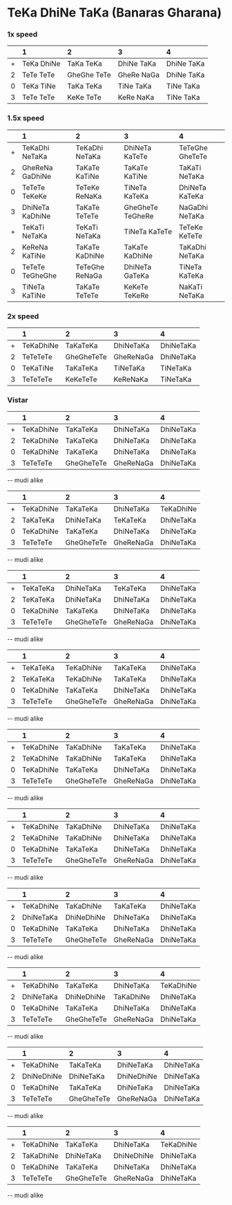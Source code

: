 # TeKa DhiNe TaKa (Banaras Gharana)

### 1x speed

| |1|2|3|4|
| :--- | :--- | :--- | :--- | :--- |
| + | TeKa DhiNe | TaKa TeKa | DhiNe TaKa | DhiNe TaKa  
| 2 | TeTe TeTe | GheGhe TeTe | GheRe NaGa | DhiNe TaKa  
| 0 | TeKa TiNe | TaKa TeKa | TiNe TaKa | TiNe TaKa  
| 3 | TeTe TeTe | KeKe TeTe | KeRe NaKa | TiNe TaKa  

### 1.5x speed

| |1|2|3|4|
| :--- | :--- | :--- | :--- | :--- |
| + | TeKaDhi NeTaKa | TeKaDhi NeTaKa | DhiNeTa KaTeTe | TeTeGhe GheTeTe  
| 2 | GheReNa GaDhiNe | TaKaTe KaTiNe | TaKaTe KaTiNe | TaKaTi NeTaKa  
| 0 | TeTeTe TeKeKe | TeTeKe ReNaKa | TiNeTa KaTeKa | DhiNeTa KaTeKa  
| 3 | DhiNeTa KaDhiNe | TaKaTe TeTeTe | GheGheTe TeGheRe | NaGaDhi NeTaKa  
| + | TeKaTi NeTaKa | TeKaTi NeTaKa | TiNeTa KaTeTe | TeTeKe KeTeTe  
| 2 | KeReNa KaTiNe | TaKaTe KaDhiNe | TaKaTe KaDhiNe | TaKaDhi NeTaKa  
| 0 | TeTeTe TeGheGhe | TeTeGhe ReNaGa | DhiNeTa GaTeKa | TiNeTa KaTeKa  
| 3 | TiNeTa KaTiNe | TaKaTe TeTeTe | KeKeTe TeKeRe | NaKaTi NeTaKa  

### 2x speed

| |1|2|3|4|
| :--- | :--- | :--- | :--- | :--- |
| + | TeKaDhiNe | TaKaTeKa | DhiNeTaKa | DhiNeTaKa  
| 2 | TeTeTeTe | GheGheTeTe | GheReNaGa | DhiNeTaKa  
| 0 | TeKaTiNe | TaKaTeKa | TiNeTaKa | TiNeTaKa  
| 3 | TeTeTeTe | KeKeTeTe | KeReNaKa | TiNeTaKa  

### Vistar

| |1|2|3|4|
| :--- | :--- | :--- | :--- | :--- |
| + | TeKaDhiNe | TaKaTeKa | DhiNeTaKa | DhiNeTaKa  
| 2 | TeKaDhiNe | TaKaTeKa | DhiNeTaKa | DhiNeTaKa  
| 0 | TeKaDhiNe | TaKaTeKa | DhiNeTaKa | DhiNeTaKa  
| 3 | TeTeTeTe | GheGheTeTe | GheReNaGa | DhiNeTaKa  

-- mudi alike  

| |1|2|3|4|
| :--- | :--- | :--- | :--- | :--- |
| + | TeKaDhiNe | TaKaTeKa | DhiNeTaKa | TeKaDhiNe  
| 2 | TaKaTeKa | DhiNeTaKa | TeKaTeKa | DhiNeTaKa  
| 0 | TeKaDhiNe | TaKaTeKa | DhiNeTaKa | DhiNeTaKa  
| 3 | TeTeTeTe | GheGheTeTe | GheReNaGa | DhiNeTaKa  

-- mudi alike

| |1|2|3|4|
| :--- | :--- | :--- | :--- | :--- |
| + | TeKaTeKa | DhiNeTaKa | TeKaTeKa | DhiNeTaKa  
| 2 | TeKaTeKa | DhiNeTaKa | DhiNeTaKa | DhiNeTaKa  
| 0 | TeKaDhiNe | TaKaTeKa | DhiNeTaKa | DhiNeTaKa  
| 3 | TeTeTeTe | GheGheTeTe | GheReNaGa | DhiNeTaKa  

-- mudi alike  

| |1|2|3|4|
| :--- | :--- | :--- | :--- | :--- |
| + | TeKaTeKa | TeKaDhiNe | TaKaTeKa | DhiNeTaKa  
| 2 | TeKaTeKa | TeKaDhiNe | TaKaTeKa | DhiNeTaKa  
| 0 | TeKaDhiNe | TaKaTeKa | DhiNeTaKa | DhiNeTaKa  
| 3 | TeTeTeTe | GheGheTeTe | GheReNaGa | DhiNeTaKa  

-- mudi alike

| |1|2|3|4|
| :--- | :--- | :--- | :--- | :--- |
| + | TeKaDhiNe | TaKaDhiNe | TaKaTeKa | DhiNeTaKa  
| 2 | TeKaDhiNe | TaKaDhiNe | TaKaTeKa | DhiNeTaKa  
| 0 | TeKaDhiNe | TaKaTeKa | DhiNeTaKa | DhiNeTaKa  
| 3 | TeTeTeTe | GheGheTeTe | GheReNaGa | DhiNeTaKa  

-- mudi alike  

| |1|2|3|4|
| :--- | :--- | :--- | :--- | :--- |
| + | TeKaDhiNe | TaKaDhiNe | DhiNeTaKa | DhiNeTaKa  
| 2 | TeKaDhiNe | TaKaDhiNe | DhiNeTaKa | DhiNeTaKa  
| 0 | TeKaDhiNe | TaKaTeKa | DhiNeTaKa | DhiNeTaKa  
| 3 | TeTeTeTe | GheGheTeTe | GheReNaGa | DhiNeTaKa  

-- mudi alike  

| |1|2|3|4|
| :--- | :--- | :--- | :--- | :--- |
| + | TeKaDhiNe | TaKaDhiNe | TaKaTeKa | DhiNeTaKa  
| 2 | DhiNeTaKa | DhiNeDhiNe| DhiNeTaKa | DhiNeTaKa  
| 0 | TeKaDhiNe | TaKaTeKa | DhiNeTaKa | DhiNeTaKa  
| 3 | TeTeTeTe | GheGheTeTe | GheReNaGa | DhiNeTaKa  

-- mudi alike  

| |1|2|3|4|
| :--- | :--- | :--- | :--- | :--- |
| + | TeKaDhiNe | TaKaTeKa | DhiNeTaKa | TeKaDhiNe  
| 2 | DhiNeTaKa | DhiNeDhiNe | TaKaDhiNe | DhiNeTaKa  
| 0 | TeKaDhiNe | TaKaTeKa | DhiNeTaKa | DhiNeTaKa  
| 3 | TeTeTeTe | GheGheTeTe | GheReNaGa | DhiNeTaKa  

-- mudi alike  

| |1|2|3|4|
| :--- | :--- | :--- | :--- | :--- |
| + | TeKaDhiNe | TaKaTeKa | DhiNeTaKa | DhiNeTaKa  
| 2 | DhiNeDhiNe | DhiNeTaKa | DhiNeDhiNe | DhiNeTaKa  
| 0 | TeKaDhiNe | TaKaTeKa | DhiNeTaKa | DhiNeTaKa  
| 3 | TeTeTeTe | GheGheTeTe | GheReNaGa | DhiNeTaKa  

-- mudi alike  

| |1|2|3|4|
| :--- | :--- | :--- | :--- | :--- |
| + | TeKaDhiNe | TaKaTeKa | DhiNeTaKa | TeKaDhiNe  
| 2 | TaKaDhiNe | DhiNeTaKa | DhiNeDhiNe | DhiNeTaKa  
| 0 | TeKaDhiNe | TaKaTeKa | DhiNeTaKa | DhiNeTaKa  
| 3 | TeTeTeTe | GheGheTeTe | GheReNaGa | DhiNeTaKa  

-- mudi alike  
